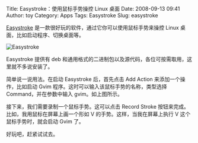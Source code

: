 Title: Easystroke：使用鼠标手势操控 Linux 桌面
Date: 2008-09-13 09:41
Author: toy
Category: Apps
Tags: Easystroke
Slug: easystroke

[Easystroke](http://easystroke.wiki.sourceforge.net)
是一款很好玩的软件，通过它你可以使用鼠标手势来操控 Linux
桌面，比如启动程序、切换桌面等。

![Easystroke](http://i.linuxtoy.org/i/2008/09/easystroke.png)

Easystroke 提供有 deb
和通用格式的二进制包以及源代码，各位可按需取用，这里就不多说安装了。

简单说一说用法。在启动 Easystroke 后，首先点击 Add Action
来添加一个操作，比如启动 Gvim
程序。这时可以输入该鼠标手势的名称，类型选择 Command，并在参数中输入
gvim。如上图所示。

接下来，我们需要录制一个鼠标手势。这可以点击 Record Stroke
按钮来完成。比如，我用鼠标在屏幕上画一个形如 V
的手势。这样，当我在屏幕上执行 V 这个鼠标手势时，就会启动 Gvim 了。

好玩吧，赶紧试试去。
